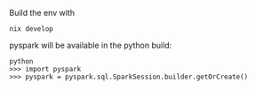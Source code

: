 Build the env with
```
nix develop
```

pyspark will be available in the python build:
```
python
>>> import pyspark
>>> pyspark = pyspark.sql.SparkSession.builder.getOrCreate()
```
